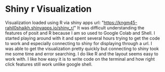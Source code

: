 # Shiny r Visualization
 Visualization loaded using R via shiny apps url: "https://kngm45-rahil0shaikh.shinyapps.io/shiny_r/"
  It was difficult understanding the features of posit and R because I am so used to Google Colab and Shell.  I started playing around with it and spent several hours trying to get the code to work and especially connecting to shiny for displaying through a url. I was able to get the visualization pretty quickly but connecting to shiny took me some time and error searching. I do like R and the layout seems easy  to work with. I like how easy it is to write code on the terminal and how right click features still work unlike google shell. 
